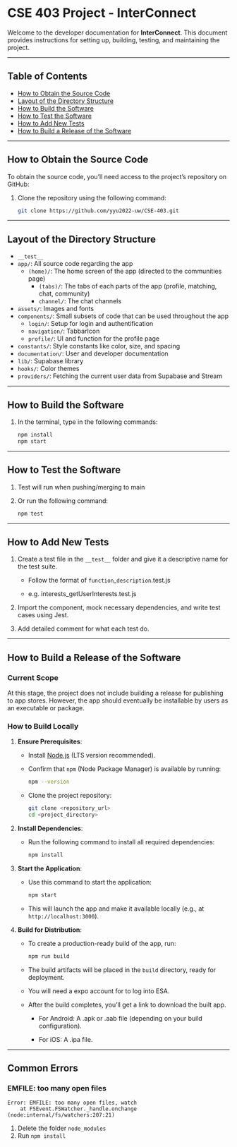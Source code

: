 
# CSE 403 Project - InterConnect

Welcome to the developer documentation for **InterConnect**. This document provides instructions for setting up, building, testing, and maintaining the project.

---

## Table of Contents
- [How to Obtain the Source Code](#how-to-obtain-the-source-code)
- [Layout of the Directory Structure](#layout-of-the-directory-structure)
- [How to Build the Software](#how-to-build-the-software)
- [How to Test the Software](#how-to-test-the-software)
- [How to Add New Tests](#how-to-add-new-tests)
- [How to Build a Release of the Software](#how-to-build-a-release-of-the-software)

---

## How to Obtain the Source Code

To obtain the source code, you’ll need access to the project’s repository on GitHub:

1. Clone the repository using the following command:

   ```bash
   git clone https://github.com/yyu2022-uw/CSE-403.git
   ```

---

## Layout of the Directory Structure

 - `__test__`
 - `app/`: All source code regarding the app
   - `(home)/`: The home screen of the app (directed to the communities page)
     - `(tabs)/`: The tabs of each parts of the app (profile, matching, chat, community)
     - `channel/`: The chat channels
 - `assets/`: Images and fonts
 - `components/`: Small subsets of code that can be used throughout the app
   - `login/`: Setup for login and authentification
   - `navigation/`: TabbarIcon
   - `profile/`: UI and function for the profile page
 - `constants/`: Style constants like color, size, and spacing
 - `documentation/`: User and developer documentation
 - `lib/`: Supabase library
 - `hooks/`: Color themes
 - `providers/`: Fetching the current user data from Supabase and Stream


---

## How to Build the Software

1. In the terminal, type in the following commands:

   ```bash
   npm install
   npm start
   ```

---

## How to Test the Software
1. Test will run when pushing/merging to main

2. Or run the following command:

   ```bash
   npm test
   ```

---

## How to Add New Tests

1. Create a test file in the `__test__` folder and give it a descriptive name for the test suite.

   - Follow the format of `function`_`description`.test.js

   - e.g. interests_getUserInterests.test.js

2. Import the component, mock necessary dependencies, and write test cases using Jest.

3. Add detailed comment for what each test do.

---

## How to Build a Release of the Software

### Current Scope

At this stage, the project does not include building a release for publishing to app stores. However, the app should eventually be installable by users as an executable or package.

### How to Build Locally

1. **Ensure Prerequisites**:
   - Install [Node.js](https://nodejs.org/) (LTS version recommended).

   - Confirm that `npm` (Node Package Manager) is available by running:
     ```bash
     npm --version
     ```

   - Clone the project repository:
     ```bash
     git clone <repository_url>
     cd <project_directory>
     ```

2. **Install Dependencies**:
   - Run the following command to install all required dependencies:
     ```bash
     npm install
     ```

3. **Start the Application**:
   - Use this command to start the application:
     ```bash
     npm start
     ```

   - This will launch the app and make it available locally (e.g., at `http://localhost:3000`).

4. **Build for Distribution**:
   - To create a production-ready build of the app, run:
     ```bash
     npm run build
     ```

   - The build artifacts will be placed in the `build` directory, ready for deployment.

   - You will need a expo account for to log into ESA.

   - After the build completes, you’ll get a link to download the built app.

      - For Android: A .apk or .aab file (depending on your build configuration).

      - For iOS: A .ipa file.

---

## Common Errors

### EMFILE: too many open files

```
Error: EMFILE: too many open files, watch
    at FSEvent.FSWatcher._handle.onchange (node:internal/fs/watchers:207:21)
```

1. Delete the folder `node_modules`
2. Run `npm install`
